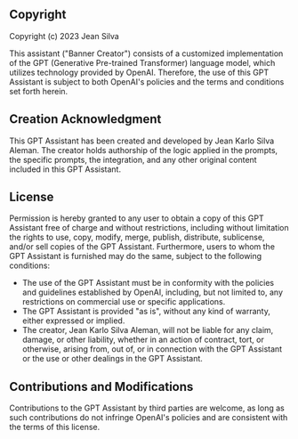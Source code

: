 ## Copyright

Copyright (c) 2023 Jean Silva

This assistant ("Banner Creator") consists of a customized implementation of the GPT (Generative Pre-trained Transformer) language model, which utilizes technology provided by OpenAI. Therefore, the use of this GPT Assistant is subject to both OpenAI's policies and the terms and conditions set forth herein.

## Creation Acknowledgment

This GPT Assistant has been created and developed by Jean Karlo Silva Aleman. The creator holds authorship of the logic applied in the prompts, the specific prompts, the integration, and any other original content included in this GPT Assistant.

## License

Permission is hereby granted to any user to obtain a copy of this GPT Assistant free of charge and without restrictions, including without limitation the rights to use, copy, modify, merge, publish, distribute, sublicense, and/or sell copies of the GPT Assistant. Furthermore, users to whom the GPT Assistant is furnished may do the same, subject to the following conditions:

- The use of the GPT Assistant must be in conformity with the policies and guidelines established by OpenAI, including, but not limited to, any restrictions on commercial use or specific applications.
- The GPT Assistant is provided "as is", without any kind of warranty, either expressed or implied.
- The creator, Jean Karlo Silva Aleman, will not be liable for any claim, damage, or other liability, whether in an action of contract, tort, or otherwise, arising from, out of, or in connection with the GPT Assistant or the use or other dealings in the GPT Assistant.

## Contributions and Modifications

Contributions to the GPT Assistant by third parties are welcome, as long as such contributions do not infringe OpenAI's policies and are consistent with the terms of this license.